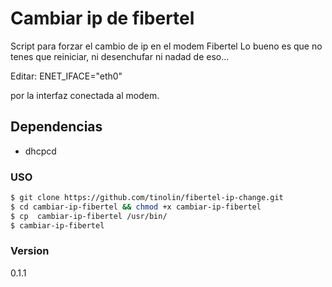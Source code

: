 # Cambiar ip de fibertel

Script para forzar el cambio de ip en el modem Fibertel
Lo bueno es que no tenes que reiniciar, ni desenchufar ni nadad de eso...

Editar: ENET_IFACE="eth0"

por la interfaz conectada al modem.

## Dependencias

  - dhcpcd

### USO

```bash
$ git clone https://github.com/tinolin/fibertel-ip-change.git
$ cd cambiar-ip-fibertel && chmod +x cambiar-ip-fibertel
$ cp  cambiar-ip-fibertel /usr/bin/
$ cambiar-ip-fibertel
```
 
### Version
0.1.1
